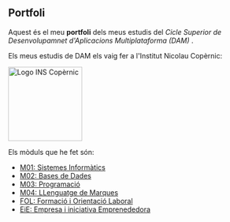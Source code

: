 ## Portfoli

Aquest és el meu **portfoli** dels meus estudis del *Cicle Superior de Desenvolupamnet d'Aplicacions Multiplataforma (DAM)* .

Els meus estudis de DAM els vaig fer a l'Institut Nicolau Copèrnic:

<img src="https://copernic.cat/images/logos/logo-header.png" width="150" alt="Logo INS Copèrnic">

Els mòduls que he fet són:
- [M01: Sistemes Informàtics](https://github.com/Jguijisa12/PORTAFOLIO/tree/main/MODULOS/MO1-SistemesInformatics)
- [M02: Bases de Dades](https://github.com/Jguijisa12/PORTAFOLIO/tree/main/MODULOS/M02-BasesDeDades)
- [M03: Programació](https://github.com/jguijisa12/Portfoli/tree/main/Moduls/M03-Programacio)
- [M04: LLenguatge de Marques](https://github.com/jguijisa12/Portfoli/tree/main/Moduls/M04-LlenguatgeDeMarques)
- [FOL: Formació i Orientació Laboral](https://github.com/jguijisa12/Portfoli/tree/main/Moduls/M12-FOL)
- [EiE: Empresa i iniciativa Emprenededora](https://github.com/jguijisa12/Portfoli/tree/main/Moduls/M13-EiE)
